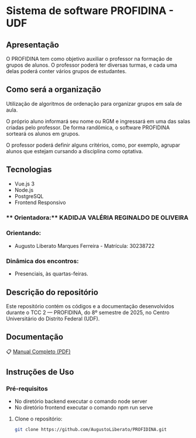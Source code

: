 # Sistema de software PROFIDINA - UDF 

## Apresentação
O PROFIDINA tem como objetivo auxiliar o professor na formação de grupos de alunos. O professor poderá ter diversas turmas, e cada uma delas poderá conter vários grupos de estudantes.

##  Como será a organização
Utilização de algoritmos de ordenação para organizar grupos em sala de aula.

O próprio aluno informará seu nome ou RGM e ingressará em uma das salas criadas pelo professor. De forma randômica, o software PROFIDINA sorteará os alunos em grupos.

O professor poderá definir alguns critérios, como, por exemplo, agrupar alunos que estejam cursando a disciplina como optativa.
  
## Tecnologias 
-  Vue.js 3
-  Node.js
-  PostgreSQL
-  Frontend Responsivo
  
### ** Orientadora:** KADIDJA VALÉRIA REGINALDO DE OLIVEIRA

###  Orientando:
- Augusto Liberato Marques Ferreira - Matrícula: 30238722 

###  Dinâmica dos encontros:
- Presenciais, às quartas-feiras.

## Descrição do repositório

Este repositório contém os códigos e a documentação desenvolvidos durante o TCC 2 — PROFIDINA, do 8º semestre de 2025, no Centro Universitário do Distrito Federal (UDF).

## Documentação 

📋 [Manual Completo (PDF)](./manual-profidina.pdf)

##  Instruções de Uso

### Pré-requisitos
- No diretório backend executar o comando  node server  
- No diretório frontend executar o comando npm run serve  

1. Clone o repositório:
   ```bash
   git clone https://github.com/AugustoLiberato/PROFIDINA.git
   
   ```

